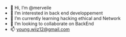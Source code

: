 - 👋 Hi, I’m @merveile
- 👀 I’m interested in back end developpement 
- 🌱 I’m currently learning hacking ethical and Network
- 💞️ I’m looking to collaborate on BackEnd
- 📫 young.wiiz12@gmail.com

<!---
merveile/merveile is a ✨ special ✨ repository because its `README.md` (this file) appears on your GitHub profile.
You can click the Preview link to take a look at your changes.
--->
